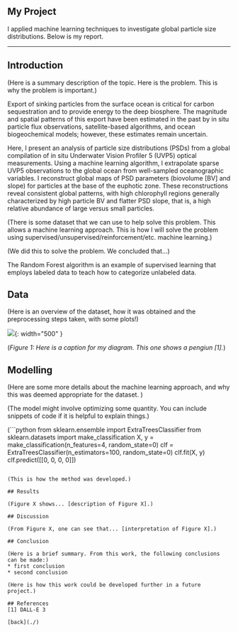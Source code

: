 ## My Project

I applied machine learning techniques to investigate global particle size distributions. Below is my report.

***

## Introduction 

(Here is a summary description of the topic. Here is the problem. This is why the problem is important.)

Export of sinking particles from the surface ocean is critical for carbon sequestration and to provide energy to the deep biosphere. The magnitude and spatial patterns of this export have been estimated in the past by in situ particle flux observations, satellite-based algorithms, and ocean biogeochemical models; however, these estimates remain uncertain.

Here, I present an analysis of particle size distributions (PSDs) from a global compilation of in situ Underwater Vision Profiler 5 (UVP5) optical measurements. Using a machine learning algorithm, I extrapolate sparse UVP5 observations to the global ocean from well-sampled oceanographic variables. I reconstruct global maps of PSD parameters (biovolume [BV] and slope) for particles at the base of the euphotic zone. These reconstructions reveal consistent global patterns, with high chlorophyll regions generally characterized by high particle BV and flatter PSD slope, that is, a high relative abundance of large versus small particles.





(There is some dataset that we can use to help solve this problem. This allows a machine learning approach. This is how I will solve the problem using supervised/unsupervised/reinforcement/etc. machine learning.)

(We did this to solve the problem. We concluded that...)




The Random Forest algorithm is an example of supervised learning that employs labeled data to teach how to categorize unlabeled data.

## Data

(Here is an overview of the dataset, how it was obtained and the preprocessing steps taken, with some plots!)

![](assets/IMG/datapenguin.png){: width="500" }

(*Figure 1: Here is a caption for my diagram. This one shows a pengiun [1].*)

## Modelling

(Here are some more details about the machine learning approach, and why this was deemed appropriate for the dataset. )

(The model might involve optimizing some quantity. You can include snippets of code if it is helpful to explain things.)

(```python
from sklearn.ensemble import ExtraTreesClassifier
from sklearn.datasets import make_classification
X, y = make_classification(n_features=4, random_state=0)
clf = ExtraTreesClassifier(n_estimators=100, random_state=0)
clf.fit(X, y)
clf.predict([[0, 0, 0, 0]])
```)

(This is how the method was developed.)

## Results

(Figure X shows... [description of Figure X].)

## Discussion

(From Figure X, one can see that... [interpretation of Figure X].)

## Conclusion

(Here is a brief summary. From this work, the following conclusions can be made:)
* first conclusion
* second conclusion

(Here is how this work could be developed further in a future project.)

## References
[1] DALL-E 3

[back](./)

